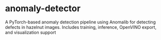 # anomaly-detector
A PyTorch-based anomaly detection pipeline using Anomalib for detecting defects in hazelnut images. Includes training, inference, OpenVINO export, and visualization support
